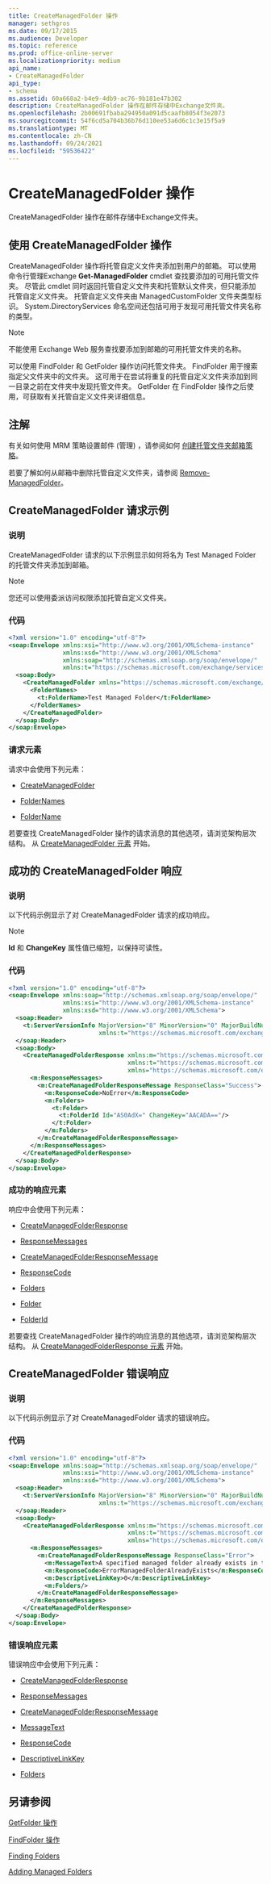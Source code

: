 ```yaml
---
title: CreateManagedFolder 操作
manager: sethgros
ms.date: 09/17/2015
ms.audience: Developer
ms.topic: reference
ms.prod: office-online-server
ms.localizationpriority: medium
api_name:
- CreateManagedFolder
api_type:
- schema
ms.assetid: 60a668a2-b4e9-4db9-ac76-9b181e47b302
description: CreateManagedFolder 操作在邮件存储中Exchange文件夹。
ms.openlocfilehash: 2b00691fbaba294950a091d5caafb8054f3e2073
ms.sourcegitcommit: 54f6cd5a704b36b76d110ee53a6d6c1c3e15f5a9
ms.translationtype: MT
ms.contentlocale: zh-CN
ms.lasthandoff: 09/24/2021
ms.locfileid: "59536422"
---
```

# <a name="createmanagedfolder-operation"></a>CreateManagedFolder 操作

CreateManagedFolder 操作在邮件存储中Exchange文件夹。
  
## <a name="using-the-createmanagedfolder-operation"></a>使用 CreateManagedFolder 操作

CreateManagedFolder 操作将托管自定义文件夹添加到用户的邮箱。 可以使用命令行管理Exchange **Get-ManagedFolder** cmdlet 查找要添加的可用托管文件夹。 尽管此 cmdlet 同时返回托管自定义文件夹和托管默认文件夹，但只能添加托管自定义文件夹。 托管自定义文件夹由 ManagedCustomFolder 文件夹类型标识。 System.DirectoryServices 命名空间还包括可用于发现可用托管文件夹名称的类型。 
  
> [!NOTE]
> 不能使用 Exchange Web 服务查找要添加到邮箱的可用托管文件夹的名称。 
  
可以使用 FindFolder 和 GetFolder 操作访问托管文件夹。 FindFolder 用于搜索指定父文件夹中的文件夹。 这可用于在尝试将重复的托管自定义文件夹添加到同一目录之前在文件夹中发现托管文件夹。 GetFolder 在 FindFolder 操作之后使用，可获取有关托管自定义文件夹详细信息。
  
## <a name="remarks"></a>注解

有关如何使用 MRM 策略设置邮件 (管理) ，请参阅如何 [创建托管文件夹邮箱策略](https://go.microsoft.com/fwlink/?LinkId=100975)。
  
若要了解如何从邮箱中删除托管自定义文件夹，请参阅 [Remove-ManagedFolder](https://go.microsoft.com/fwlink/?LinkId=100976)。
  
## <a name="createmanagedfolder-request-example"></a>CreateManagedFolder 请求示例

### <a name="description"></a>说明

CreateManagedFolder 请求的以下示例显示如何将名为 Test Managed Folder 的托管文件夹添加到邮箱。
  
> [!NOTE]
> 您还可以使用委派访问权限添加托管自定义文件夹。 
  
### <a name="code"></a>代码

```XML
<?xml version="1.0" encoding="utf-8"?>
<soap:Envelope xmlns:xsi="http://www.w3.org/2001/XMLSchema-instance" 
               xmlns:xsd="http://www.w3.org/2001/XMLSchema" 
               xmlns:soap="http://schemas.xmlsoap.org/soap/envelope/" 
               xmlns:t="https://schemas.microsoft.com/exchange/services/2006/types">
  <soap:Body>
    <CreateManagedFolder xmlns="https://schemas.microsoft.com/exchange/services/2006/messages">
      <FolderNames>
        <t:FolderName>Test Managed Folder</t:FolderName>
      </FolderNames>
    </CreateManagedFolder>
  </soap:Body>
</soap:Envelope>
```

### <a name="request-elements"></a>请求元素

请求中会使用下列元素：
  
- [CreateManagedFolder](createmanagedfolder.md)
    
- [FolderNames](foldernames.md)
    
- [FolderName](foldername.md)
    
若要查找 CreateManagedFolder 操作的请求消息的其他选项，请浏览架构层次结构。 从 [CreateManagedFolder 元素](createmanagedfolder.md) 开始。 
  
## <a name="successful-createmanagedfolder-response"></a>成功的 CreateManagedFolder 响应

### <a name="description"></a>说明

以下代码示例显示了对 CreateManagedFolder 请求的成功响应。
  
> [!NOTE]
> **Id** 和 **ChangeKey** 属性值已缩短，以保持可读性。 
  
### <a name="code"></a>代码

```XML
<?xml version="1.0" encoding="utf-8"?>
<soap:Envelope xmlns:soap="http://schemas.xmlsoap.org/soap/envelope/"
               xmlns:xsi="http://www.w3.org/2001/XMLSchema-instance"
               xmlns:xsd="http://www.w3.org/2001/XMLSchema">
  <soap:Header>
    <t:ServerVersionInfo MajorVersion="8" MinorVersion="0" MajorBuildNumber="598" MinorBuildNumber="0" 
                         xmlns:t="https://schemas.microsoft.com/exchange/services/2006/types"/>
  </soap:Header>
  <soap:Body>
    <CreateManagedFolderResponse xmlns:m="https://schemas.microsoft.com/exchange/services/2006/messages" 
                                 xmlns:t="https://schemas.microsoft.com/exchange/services/2006/types" 
                                 xmlns="https://schemas.microsoft.com/exchange/services/2006/messages">
      <m:ResponseMessages>
        <m:CreateManagedFolderResponseMessage ResponseClass="Success">
          <m:ResponseCode>NoError</m:ResponseCode>
          <m:Folders>
            <t:Folder>
              <t:FolderId Id="AS0AdX=" ChangeKey="AACADA=="/>
            </t:Folder>
          </m:Folders>
        </m:CreateManagedFolderResponseMessage>
      </m:ResponseMessages>
    </CreateManagedFolderResponse>
  </soap:Body>
</soap:Envelope>
```

### <a name="successful-response-elements"></a>成功的响应元素

响应中会使用下列元素： 
  
- [CreateManagedFolderResponse](createmanagedfolderresponse.md)
    
- [ResponseMessages](responsemessages.md)
    
- [CreateManagedFolderResponseMessage](createmanagedfolderresponsemessage.md)
    
- [ResponseCode](responsecode.md)
    
- [Folders](folders-ex15websvcsotherref.md)
    
- [Folder](folder.md)
    
- [FolderId](folderid.md)
    
若要查找 CreateManagedFolder 操作的响应消息的其他选项，请浏览架构层次结构。 从 [CreateManagedFolderResponse 元素](createmanagedfolderresponse.md) 开始。 
  
## <a name="createmanagedfolder-error-response"></a>CreateManagedFolder 错误响应

### <a name="description"></a>说明

以下代码示例显示了对 CreateManagedFolder 请求的错误响应。
  
### <a name="code"></a>代码

```XML
<?xml version="1.0" encoding="utf-8"?>
<soap:Envelope xmlns:soap="http://schemas.xmlsoap.org/soap/envelope/" 
               xmlns:xsi="http://www.w3.org/2001/XMLSchema-instance" 
               xmlns:xsd="http://www.w3.org/2001/XMLSchema">
  <soap:Header>
    <t:ServerVersionInfo MajorVersion="8" MinorVersion="0" MajorBuildNumber="598" MinorBuildNumber="0" 
                         xmlns:t="https://schemas.microsoft.com/exchange/services/2006/types"/>
  </soap:Header>
  <soap:Body>
    <CreateManagedFolderResponse xmlns:m="https://schemas.microsoft.com/exchange/services/2006/messages" 
                                 xmlns:t="https://schemas.microsoft.com/exchange/services/2006/types" 
                                 xmlns="https://schemas.microsoft.com/exchange/services/2006/messages">
      <m:ResponseMessages>
        <m:CreateManagedFolderResponseMessage ResponseClass="Error">
          <m:MessageText>A specified managed folder already exists in the mailbox.</m:MessageText>
          <m:ResponseCode>ErrorManagedFolderAlreadyExists</m:ResponseCode>
          <m:DescriptiveLinkKey>0</m:DescriptiveLinkKey>
          <m:Folders/>
        </m:CreateManagedFolderResponseMessage>
      </m:ResponseMessages>
    </CreateManagedFolderResponse>
  </soap:Body>
</soap:Envelope>
```

### <a name="error-response-elements"></a>错误响应元素

错误响应中会使用下列元素：
  
- [CreateManagedFolderResponse](createmanagedfolderresponse.md)
    
- [ResponseMessages](responsemessages.md)
    
- [CreateManagedFolderResponseMessage](createmanagedfolderresponsemessage.md)
    
- [MessageText](messagetext.md)
    
- [ResponseCode](responsecode.md)
    
- [DescriptiveLinkKey](descriptivelinkkey.md)
    
- [Folders](folders-ex15websvcsotherref.md)
    
## <a name="see-also"></a>另请参阅



[GetFolder 操作](getfolder-operation.md)
  
[FindFolder 操作](findfolder-operation.md)


[Finding Folders](https://msdn.microsoft.com/library/9124d868-017a-43f0-b915-5c0082cacec9%28Office.15%29.aspx)
  
[Adding Managed Folders](https://msdn.microsoft.com/library/846658c6-7043-40fb-8439-19f97c2a967f%28Office.15%29.aspx)

